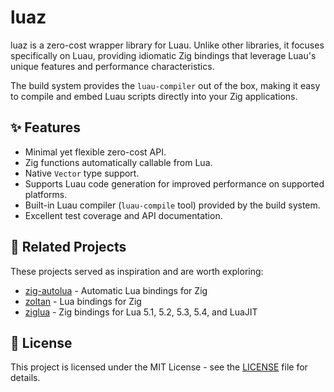 # luaz

luaz is a zero-cost wrapper library for Luau. Unlike other libraries, it focuses specifically on Luau, providing
idiomatic Zig bindings that leverage Luau's unique features and performance characteristics.

The build system provides the `luau-compiler` out of the box, making it easy to compile and embed Luau scripts
directly into your Zig applications.

## ✨ Features

- Minimal yet flexible zero-cost API.
- Zig functions automatically callable from Lua.
- Native `Vector` type support.
- Supports Luau code generation for improved performance on supported platforms.
- Built-in Luau compiler (`luau-compile` tool) provided by the build system.
- Excellent test coverage and API documentation.

## 🔗 Related Projects

These projects served as inspiration and are worth exploring:

- [zig-autolua](https://github.com/daurnimator/zig-autolua) - Automatic Lua bindings for Zig
- [zoltan](https://github.com/ranciere/zoltan) - Lua bindings for Zig
- [ziglua](https://github.com/natecraddock/ziglua) - Zig bindings for Lua 5.1, 5.2, 5.3, 5.4, and LuaJIT

## 📄 License

This project is licensed under the MIT License - see the [LICENSE](LICENSE) file for details.

